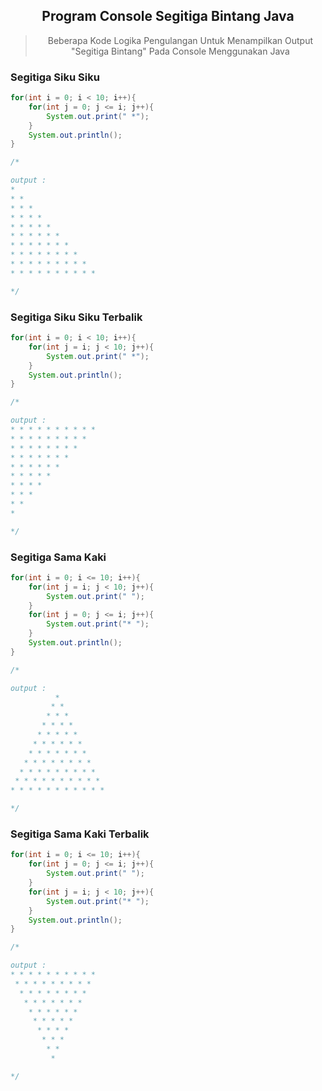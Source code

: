 <div align="center">

## Program Console Segitiga Bintang Java
>Beberapa Kode Logika Pengulangan Untuk Menampilkan Output "Segitiga Bintang" Pada Console Menggunakan Java

</div>

### Segitiga Siku Siku
```java
for(int i = 0; i < 10; i++){
    for(int j = 0; j <= i; j++){
        System.out.print(" *");
    }
    System.out.println();
}

/*

output : 
*
* *
* * *
* * * *
* * * * *
* * * * * *
* * * * * * *
* * * * * * * *
* * * * * * * * *
* * * * * * * * * *

*/
```
### Segitiga Siku Siku Terbalik

```java
for(int i = 0; i < 10; i++){
    for(int j = i; j < 10; j++){
        System.out.print(" *");
    }
    System.out.println();
}

/*

output : 
* * * * * * * * * *
* * * * * * * * *
* * * * * * * *
* * * * * * *
* * * * * *
* * * * *
* * * *
* * *
* *
*

*/
```

### Segitiga Sama Kaki

```java
for(int i = 0; i <= 10; i++){
    for(int j = i; j < 10; j++){
        System.out.print(" ");
    }
    for(int j = 0; j <= i; j++){
        System.out.print("* ");
    }
    System.out.println();
}

/*

output : 
          *
         * *
        * * *
       * * * *
      * * * * *
     * * * * * *
    * * * * * * *
   * * * * * * * *
  * * * * * * * * *
 * * * * * * * * * *
* * * * * * * * * * *

*/
```

### Segitiga Sama Kaki Terbalik
```java
for(int i = 0; i <= 10; i++){
    for(int j = 0; j <= i; j++){
        System.out.print(" ");
    }
    for(int j = i; j < 10; j++){
        System.out.print("* ");
    }
    System.out.println();
}

/*

output : 
* * * * * * * * * *
 * * * * * * * * *
  * * * * * * * *
   * * * * * * *
    * * * * * *
     * * * * *
      * * * *
       * * *
        * *
         *

*/
```